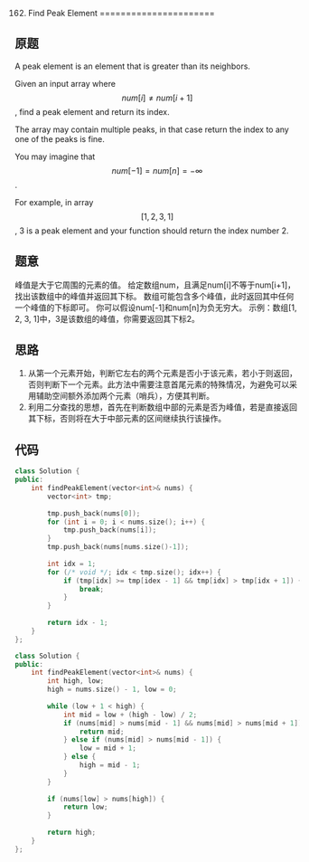 162. Find Peak Element
======================

原题
----

A peak element is an element that is greater than its neighbors.

Given an input array where $$num[i] \neq num[i+1]$$, find a peak
element and return its index.

The array may contain multiple peaks, in that case return the index to
any one of the peaks is fine.

You may imagine that $$num[-1] = num[n] = -\infty$$.

For example, in array $$[1, 2, 3, 1]$$, 3 is a peak element and your
function should return the index number 2.

题意
----
峰值是大于它周围的元素的值。
给定数组num，且满足num[i]不等于num[i+1]，找出该数组中的峰值并返回其下标。
数组可能包含多个峰值，此时返回其中任何一个峰值的下标即可。
你可以假设num[-1]和num[n]为负无穷大。
示例：数组[1, 2, 3, 1]中，3是该数组的峰值，你需要返回其下标2。

思路
----
1. 从第一个元素开始，判断它左右的两个元素是否小于该元素，若小于则返回，否则判断下一个元素。此方法中需要注意首尾元素的特殊情况，为避免可以采用辅助空间额外添加两个元素（哨兵），方便其判断。
2. 利用二分查找的思想，首先在判断数组中部的元素是否为峰值，若是直接返回其下标，否则将在大于中部元素的区间继续执行该操作。

代码
----
```C++
class Solution {
public:
	int findPeakElement(vector<int>& nums) {
		vector<int> tmp;
		
		tmp.push_back(nums[0]);
		for (int i = 0; i < nums.size(); i++) {
			tmp.push_back(nums[i]);
		}
		tmp.push_back(nums[nums.size()-1]);
		
		int idx = 1;
		for (/* void */; idx < tmp.size(); idx++) {
			if (tmp[idx] >= tmp[idex - 1] && tmp[idx] > tmp[idx + 1]) {
				break;
			}
		}
		
		return idx - 1;
	}
};
```

```C++
class Solution {
public:
	int findPeakElement(vector<int>& nums) {
		int high, low;
		high = nums.size() - 1, low = 0;
		
		while (low + 1 < high) {
			int mid = low + (high - low) / 2;
			if (nums[mid] > nums[mid - 1] && nums[mid] > nums[mid + 1]) {
				return mid;
			} else if (nums[mid] > nums[mid - 1]) {
				low = mid + 1;
			} else {
				high = mid - 1;
			}
		}
		
		if (nums[low] > nums[high]) {
			return low;
		}
		
		return high;
	}
};
```
